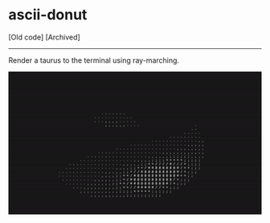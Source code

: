 # ascii-donut

[Old code] [Archived]

---

Render a taurus to the terminal using ray-marching.

![image](docs/image.gif)